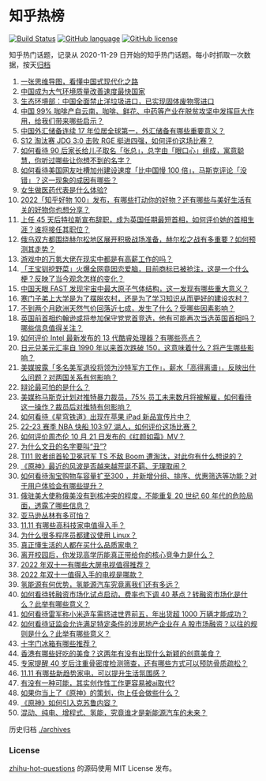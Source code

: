 # 知乎热榜
[![Build Status](https://github.com/ToWeLong/zhihu-hot-questions/workflows/CI/badge.svg)](https://github.com/ToWeLong/zhihu-hot-questions/actions)
[![GitHub language](https://img.shields.io/badge/language-golang-orange.svg)](https://golang.org/)
[![GitHub license](https://img.shields.io/github/license/ToWeLong/zhihu-hot-questions)](https://github.com/ToWeLong/zhihu-hot-questions/blob/main/LICENSE)

知乎热门话题，记录从 2020-11-29 日开始的知乎热门话题。每小时抓取一次数据，按天[归档](./archives)

<!-- BEGIN -->

1. [一张思维导图，看懂中国式现代化之路](https://www.zhihu.com/question/575842519)
1. [中国成为大气环境质量改善速度最快国家](https://www.zhihu.com/question/575803383)
1. [生态环境部：中国全面禁止洋垃圾进口，已实现固体废物零进口](https://www.zhihu.com/question/575801395)
1. [中国 99% 咖啡产自云南，咖啡、鲜花、中药等产业在脱贫攻坚中发挥巨大作用，给我们带来哪些启示？](https://www.zhihu.com/question/561106819)
1. [中国外汇储备连续 17 年位居全球第一，外汇储备有哪些重要意义？](https://www.zhihu.com/question/561262519)
1. [S12 淘汰赛 JDG 3:0 击败 RGE 挺进四强，如何评价这场比赛？](https://www.zhihu.com/question/561235294)
1. [如何看待 90 后家长给儿子取名「张总」，总字由「眼口心」组成，寓意聪慧，你听过哪些让你想不到的名字？](https://www.zhihu.com/question/561069125)
1. [如何看待美国网友吐槽加州建设速度「比中国慢 100 倍」，马斯克评论「没错」？这一现象的成因有哪些？](https://www.zhihu.com/question/561185231)
1. [女生做医药代表是什么体验?](https://www.zhihu.com/question/354884363)
1. [2022「知乎好物 100」发布，有哪些打动你的好物？还有哪些与美好生活有关的好物你也想分享？](https://www.zhihu.com/question/560389153)
1. [上任 45 天后特拉斯宣布辞职，成为英国任期最短首相，如何评价她的首相生涯？谁将接任其职位？](https://www.zhihu.com/question/561204747)
1. [俄乌双方都围绕赫尔松地区展开积极战场准备，赫尔松之战有多重要？如何预测其走势？](https://www.zhihu.com/question/561250343)
1. [游戏中的万氪大佬在现实中都是有高薪工作的吗？](https://www.zhihu.com/question/431746142)
1. [「王宝钏挖野菜」火爆全网竟因恋爱脑，目前商标已被抢注，这是一个什么梗？反映了当今观念怎样的变化？](https://www.zhihu.com/question/560939488)
1. [中国天眼 FAST 发现宇宙中最大原子气体结构，这一发现有哪些重大意义？](https://www.zhihu.com/question/560969998)
1. [寒门子弟上大学是为了摆脱农村，还是为了学习知识从而更好的建设农村？](https://www.zhihu.com/question/560185936)
1. [不到两个月欧洲天然气价回落近七成，发生了什么？受哪些因素影响？](https://www.zhihu.com/question/561032666)
1. [英国前首相约翰逊或将参加保守党党首竞选，他有可能再次当选英国首相吗？ 哪些信息值得关注？](https://www.zhihu.com/question/561215647)
1. [如何评价 Intel 最新发布的 13 代酷睿处理器？有哪些亮点？](https://www.zhihu.com/question/561099741)
1. [日元兑美元汇率自 1990 年以来首次跌破 150，这意味着什么？将产生哪些影响？](https://www.zhihu.com/question/560935920)
1. [美媒披露「多名美军退役将领为沙特军方工作」，薪水「高得离谱」，反映出什么问题？对两国关系有何影响？](https://www.zhihu.com/question/561149388)
1. [辩论最可怕的是什么？](https://www.zhihu.com/question/344273770)
1. [美媒称马斯克计划对推特暴力裁员，75% 员工未来数月将被解雇，如何看待这一操作？裁员后对推特有何影响？](https://www.zhihu.com/question/561240707)
1. [如何看待《星穹铁道》出现在苹果 iPad 新品宣传片中？](https://www.zhihu.com/question/560836694)
1. [22-23 赛季 NBA 快船 103:97 湖人，如何评价这场比赛？](https://www.zhihu.com/question/561246739)
1. [如何评价周杰伦 10 月 21 日发布的《红颜如霜》MV？](https://www.zhihu.com/question/561268186)
1. [为什么文丑的名字要叫“丑”?](https://www.zhihu.com/question/551390638)
1. [TI11 败者组首轮卫冕冠军 TS 不敌 Boom 遭淘汰，对此你有什么想说的？](https://www.zhihu.com/question/561179542)
1. [《原神》最近的风波是否越来越荒诞不羁、无理取闹？](https://www.zhihu.com/question/559691047)
1. [如何看待淘宝购物车容量扩至300 ，并新增分组、排序、优惠筛选等功能？对于用户体验会有哪些提升？](https://www.zhihu.com/question/561166572)
1. [俄驻美大使称俄美没有到核冲突的程度，不能重复 20 世纪 60 年代的危险局面，透露了哪些信息？](https://www.zhihu.com/question/561206975)
1. [亚马逊丛林有多可怕？](https://www.zhihu.com/question/270635531)
1. [11.11 有哪些高科技家电值得入手？](https://www.zhihu.com/question/561159850)
1. [为什么很多程序员都建议使用 Linux？](https://www.zhihu.com/question/559845598)
1. [真正懂生活的人都在买什么品质家电？](https://www.zhihu.com/question/561166617)
1. [离开校园后，你发现高学历能真正带给你的核心竞争力是什么？](https://www.zhihu.com/question/560484828)
1. [2022 年双十一有哪些大屏电视值得推荐？](https://www.zhihu.com/question/557308440)
1. [2022 年双十一值得入手的电视是哪款？](https://www.zhihu.com/question/561207360)
1. [氢能源有何优势，氢能源汽车究竟离我们还有多远？](https://www.zhihu.com/question/561264919)
1. [如何看待转融资市场化试点启动，费率也下调 40 基点？转融资市场化是什么？此举有哪些意义？](https://www.zhihu.com/question/561238182)
1. [如何看待雷军称小米造车需挤进世界前五，年出货超 1000 万辆才能成功？](https://www.zhihu.com/question/561170339)
1. [如何看待证监会允许满足特定条件的涉房地产企业在 A 股市场融资？以往的规则是什么？此举有哪些意义？](https://www.zhihu.com/question/561237935)
1. [十字门冰箱有哪些推荐？](https://www.zhihu.com/question/432741948)
1. [香港有哪些好吃的美食？这两年有没有出现什么新颖的创意美食？](https://www.zhihu.com/question/561184974)
1. [专家提醒 40 岁后注重骨密度检测筛查，还有哪些方式可以预防骨质疏松？](https://www.zhihu.com/question/561166296)
1. [11.11 有哪些新趋势家电，可以提升生活氛围感？](https://www.zhihu.com/question/561167715)
1. [有没有一种可能，其实创作性工作更容易被ai取代?](https://www.zhihu.com/question/554077825)
1. [如果你当上了《原神》的策划，你上任会做些什么？](https://www.zhihu.com/question/552600800)
1. [《原神》如何引入克苏鲁内容？](https://www.zhihu.com/question/509112826)
1. [混动、纯电、增程式、氢能，究竟谁才是新能源汽车的未来？](https://www.zhihu.com/question/561144933)

<!-- END -->

历史归档 [./archives](./archives)


### License
[zhihu-hot-questions](https://github.com/towelong/zhihu-hot-questions) 的源码使用 MIT License 发布。